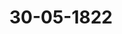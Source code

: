 ---  
schema: default  
title: 30-05-1822  
organization: Team Charlie  
notes: "<p>Description</p><p>



Achtzehnte Sitzung.

Geschehen, Frankfurt den 30. Mai 1822.

In Gegenwart

aller in der vorigen Sitzung Anwesenden.</p><p>§.151</p><p>Neue Vollmacht des Herrn Bundestagsgesandten, Grafen von B

für Sachsen=Gotha.

Der Großherzoglich= und Herzoglich=Sächsische Bundestagsgesa

Herr Graf von Beust, zeigt an: am 17. Mai sey des Herzogs August Emil L

von Sachsen=Gotha=Altenburg weiland Hochfürstliche Durchlaucht, zur gerechtesten L

niß Höchstihrer Unterthanen, die in dem Verewigten einen gleich gerechten und

Fürsten verehrt und geliebt hätten, mit Tode abgegangen.

In Ermangelung männlicher Abkommen des höchstseligen Herzogs, sey hausgeset

weiland Seiner Herzoglichen Durchlaucht Höchstderen Durchlauchtigster Herr Bruder

zog Friedrich IV., in der Regierung gefolgt, und der Gesandte gebe sich die Ehre

Versammlung die von des nun gnädigst regierenden Herzogs Friedrich zu Sachsen-(

Altenburg Durchlaucht ihm zugegangene höchste Vollmacht hiermit zu übergeben.

Hierauf wurde die Vollmacht Sr. Durchlaucht des nunmehr regierenden Herzog

Sachsen=Gotha und Altenburg, d. d. Gotha den 22. Mai 1822, verlesen und

beschlossen:

dieselbe in das Archiv zu hinterlegen und beglaubigte Abschrift hievon dem Herrr

destagsgesandten Grafen von Beust zuzustellen.</p><p>§.152</p><p>Rheinisch=Westindische Compagnie zu Elberfeld.

Der Königlich=Dänische, Herzoglich=Holstein- und Lauenbur

Bundestagsgesandte, Herr Graf von Eyben, erstattet, Namens der Com

über die deutschen Handelsverhältnisse, nachfolgenden Vortrag:An die von der hohen Bundesversammlung erwählte Commission über die deutschen

Handelsverhältnisse ist den 22. April dieses Jahres, unter Num. 56 der dießjährigen Einga

ben, eine Anzeige und ein Gesuch der Direction der Rheinisch-Westindischen Com

pagnie zu Elberfeld, abgegeben worden, in welcher die Errichtung dieser Gesellschaft

angezeigt, und die Bitte gestellt wird,

« daß eine hohe deutsche Bundesversammlung von dem Daseyn dieser deutschen Stif

atung Kenntniß zu nehmen, und dessen Gemeinnützigkeit durch eine dieselbe billi

e gende Entschliessung zu erkennen zu geben geruhen moͤge».

Die Commission beeilt sich, der hohen Bundesversammlung Bericht über diese Eingabe

zu erstatten.

Die Direction führt in ihrer Vorstellung an, daß die erkünstelte Stellung, die der

deutsche Handel durch das Continental-System erhalten habe, von keinem Bestande habe

seyn können, da sie widernatürlich gewesen sey; sie sey also mit dem System im Jahre 1814

gefallen. Dieses System habe besonders dadurch nachtheilig auf den deutschen Handel gewirkt

daß es den Deutschen entwoͤhnt habe, seinen Handel uͤber das Meer selbst zu treiben, einen

Handel, der dereinst den merkantilischen Verein der alten deutschen Hanse so hoch gestellt

habe, und der auch jetzt noch die deutsche Industrie auf höhere Stufe erheben könne.

Die Direction theilt die Geschichte der Entstehung dieser Gesellschaft in einer unter Num. 2

angefügten Beilage mit, aus der kürzlich hervorgeht, daß mit Aufhebung der Seesperre im

Jahre 1814 ein Elberfelder und zwei Hamburgische handelskundige Männer, zufällig von glei

chem Gesichtspuncte ausgehend und gleichen patriotischen Zweck verfolgend, sich mit Planen

beschäftigt haben, dem Seehandel neues Leben zu verschaffen, und sich darauf vereinigt hätten,

ihren Zweck gemeinschaftlich zu befördern.

Dieser Zweck sey: den unmittelbaren deutschen Seehandel, und durch ihn den deutschen

Handel überhaupt und die Industrie zu heben.

Um durch vermehrte Kraft diesen Zweck schneller zu erreichen, sey von ihnen eine Han

delsgesellschaft dem Privatunternehmen vorgezogen worden; diese sey zu Stande gekommen,

und Gesetze entworfen worden, nach welchen sie ihren Zweck verfolgen und welche zugleich

auch den Mitgliedern die möglichste Sicherheit für das einzuschiessende Capital gewähren

könne. Diese Gesetze theilt die Direction in einer Anlage unter Num. 1 mit.

Die Commission glaubt zu Beurtheilung der Frage: in wie fern jene Gesetze den vorge

steckten Zweck zu erreichen versprechen dürften, folgende §§. der Statuten ausheben zu müssen.

Nach dem §. 1 derselben ist Hauptgrundsatz der Gesellschaft: zur Ausfuhr lediglich auf

Hierdurch erscheint sie

deutsche Fabrikate, Manufacte und Producte sich zu beschränken.

als ein rein deutsches National-Institut.In dem §. 2 ist die Dauer der Gesellschaft auf zwanzig aufeinander folgende

beschränkt. Nach 17 Jahren soll von ihr bestimmt werden, ob sie länger bestehen

Würde jedoch zu irgend einer Zeit bei Ziehung der Bilance es sich ausweisen, de

Drittheil des ursprünglichen Capitalwerthes der Actien verloren gegangen, so soll

Geschäfte der Compagnie geschlossen und sobald als möglich liquidirt werden.

Der §. 3 bestimmt, daß das Capital der Gesellschaft durch Actien, jede zu 500

Preussisch Cour., zusammen zu bringen sey, die Zahl der Actien ist jedoch auf 2000 besch

In dem §. 4 wird bestimmt, daß die Actien mit 4 Proc. jaͤhrlich verzinst, die Coupe

deren Erhebung auf fuͤnf Jahre gleich mit den Actien-Documenten ausgegeben, ausserden

noch Empfangscheine hinzugefügt werden sollen, zu Erhebung des bonus oder der Divil

wenn bei Ausmittlung der Bilance eine Dividende durch die Mehrheit der Stimmen

werden sollte. Zinsen und Dividende können, nach Bequemlichkeit der Interessenten,

berfeld, Cöln, Berlin, Frankfurt, Hamburg, Leipzig, jährlich im Monat April er

werden.

Nach dem §. 5 ist kein Theilhaber für mehr verbindlich, als für den Rominal

seiner Actie.

Nach §. 10 werden die Geschäfte der Gesellschaft durch eine Direction von fünf

gliedern, vorläufig unentgeldlich, geleitet, die aus den Besitzern der Actien durch Stir

mehrheit erwählt werden und in dem Orte des Hauptcomptoirs wohnen müssen.

dieser Direction wird aber die Gesellschaft noch repräsentirt durch einen Directorial

der aus sieben gewählten Mitgliedern besteht, und dessen Functionen nach

§. 31 darin bestehen, die Berichte der Direction zu empfangen und mit ihr di

ternehmungen der Gesellschaft zu berathen.

Nach §. 37 kann die Gesellschaft auf den Haupthandelsplätzen der fremden Wel

eigene Comptoirs halten; das Risico, was bei diesen einzelnen Etablissements ausstehen

darf, nach §. 39, einschließlich der garantirten Consignationen und gemachten Vorsc

4tel des Capitals nicht übersteigen.

Von den Actien, durch welche das Capital der Gesellschaft zusammengebracht n

soll, sind, nach der unter Num. 3 von der Direction beigelegten Liste, 520 abgesetzt,

nur in den Königlich-Preussischen Staaten, sondern auch in Sachsen, in Kurhessen

Großherzogthume Hessen, im Großherzogthume Weimar, in Bremen, Frankfurt und

burg, selbst in den Niederlanden und in Holland.

Endlich übergiebt die Direction unter Num. 4 ein Verzeichniß derjenigen Wa

welche im Werthe von 124,000 Rthlr. aus den Rheinprovinzen, Westphalen und Schl

Protok. d. d. Bundesvers. XIV. Bd.ius Sachsen, Hannover, Baiern, Hessen und Boͤhmen bezogen, und durch ein nach Hayti

ibgesandtes Schiff bereits ins Ausland verfahren worden sind.

Gutachten.

Daß der Handel auf den Wohlstand aller Staaten einen höchst wesentlichen Einfluß

hat; daß dieser um so wohlthätiger seyn muß, je mehr durch den Handel zugleich auf die

Industrie zurückgewirkt wird; daß gegenwärtig eine höchstnachtheilige Stockung, vorzüglich

im deutschen Handel eingetreten ist, der voraussichtlich mit noch größeren Verlusten bedroht,

als bereits erlitten sind; daß die verschiedenartigsten Ansichten über Veraulassung und Grund

dieser Sockung, über Mittel und Wege, sie zu heben, laut geworden sind, ist zu allgemein

und dieser hohen Versammlung zu genau bekannt, als hierüber ein Wort sagen zu muͤssen.

Je allgemeiner aber dieses gefühlt wird, desto größere Aufmerksamkeit verdienen die

jenigen, zu Belebung des Handels gemachten Vorschläge und Plane, die bereits ins Leben

übergegangen sind, deren Ausführbarkeit mithin eben dadurch schon vollkommen erwiesen ist.

Dieses ist der Fall mit der neuen Rheinisch-Westindischen Compagnie, die im März

1821 zu Elberfeld gestiftet ist, und schon im Anfange dieses Jahres, nachdem erst 4tel der

Actien abgesetzt war, mit Zutrauen für die Sache und aus Eifer für das allgemeine Beste

bereits ihre Unternehmungen begonnen hat.

Wenn hierin schon ein besonderer Grund für die hohe Bundesversammlung liegen

dürfte, ihre besondere Aufmerksamkeit dieser Gesellschaft zu schenken, so wird sie sich hierzu

um so mehr für verbunden erachten, als diese Handelsgesellschaft ihrem allerhöchsen Lan

desherrn, Seiner Majestät dem Könige von Preussen, den Zweck und die Gesetze ihrer Ver

bindung vorgelegt, solche bestätigt erhalten hat, und daher als eine bereits organisirte und

durch die landesherrliche Genehmigung autorisirte Gesellschaft besteht.

Zu Uebergabe ihrer Anzeige und ihres Gesuchs hat sich der hiesige Dr. Schulin durch

eine unter A angelegte Vollmacht auch gehörig legitimirt.

Daß der deutsche Kunstfleiß mit andern Europäischen Staaten gleichen Schritt halten

kann, in einzelnen Zweigen ihn übertrifft, gehet sowohl aus der früheren, als aus der noch

gegenwärtigen Geschichte des Handels hervor. Es bedarf, um selbst das Letztere zu be

weisen, nur eines Blicks auf die, auch in den entferntesten Welttheilen gesuchten, deutschen

Wollen= und Leinen=Waaren. Es bedarf also der deutsche Fabrikant nur einiger Aufmun

terung und Unterstützung, um auch mit andern Staaten Concurrenz halten zu können.

Jeder Fabrikant und Manufacturist wird aber am zweckmäsigsten, und ohne der Opfer

von Seiten des Staates oder der Einzelnen zu bedürfen, unterstützt, wenn ihm Mittel an

die Hand' gegeben werden, seine Producte sicher und rasch absetzen zu können. Wird der

Absatz erleichtert und befördert, kann der Fabrikant sein Product sogleich vertauschen, oderwird wenigstens seinem Erwerbe die moͤglichste Sicherheit geleistet, so werden dem Ei

und dadurch der Jndustrie die vorzüglichsten Wege gebahnt.

Mit größerem und schnellerem Erfolge, mit vermehrter Sicherheit werden abe

Wege betreten werden können, wenn zu Erreichung dieses Zweckes Mehrere ihre Ein

und ihre Kräfte vereinigen.

Hierin liegt ein unverkennbarer Vorzug der Handelsgesellschaften vor den Un

mungen der Einzelnen, wenn übrigens nur die Statuten der Gesellschaft auf ri

Sicherheit gewährende, Grundsätze gebaut sind, der freien Concurrenz Einzelner keine

trag thun, und sie für die freien Bewegungen der Gesellschaft nicht mehr Einschräf

enthalten, als die Sicherheit des Instituts selbst solche erfordert.

Diese für das allgemeine Beste als nothwendig anerkannten Hauptbedingunger

Handelsgesellschaft finden sich in den Statuten der Rheinisch-Westindischen Com

Vereinigt bringt sie ein Capital herbei, das wenige Einzelne in Deutschland zu Erg

eines ganz neuen Handlungsweges würden verwenden wollen und können; sie ist mit

Privilegio versehen, welches den Handel der Einzelnen beschränken könne; durch die

ist sie verhindert, dem Reitz eines möglichen großeren Gewinnes die wesentlichere Si

des Ganzen zu opfern, und ihr allein sind, ohne irgend eine Einwirkung, die Leitu

Geschäfte, die Wahl der Unternehmungen uͤberlassen.

Wenn schon in dieser Rücksicht, wenn schon durch den gesetzlich ausgesprochenen

der Gesellschaft, nur dem deutschen Kunstfleisse ausgebreiteren Absatz zu verschaffen,

besondere Würdigung der hohen Versammlung zu verdienen scheint; sy möchte sie

auch vorzüglich dadurch noch verdienen, daß sie die Producte, Fabrikate und: Ma

Deutschlands, ohne fremden Zwischenhandel, in das Ausland verfährt, und die P

desselben, wieder ohne Dazwischenkunft Anderer, nach Deutschland zurückbringt. De

theil, den Deutschland hierdurch bezieht, ist von hohem Werthe und grossen Folgen.

gewöhnlicher Berechnung verdient der Zwischenhändler bei Versendung der Waaren

fähr 10 Proc., eben so viel bei der Rückfracht der Waaren des Auslandes. Diese Zi

händler des deutschen Handels sind größtentheils nicht Deutsche, sondern Englische

zösische, Holländische, selbst Amerikanische Handelshäuser; es ergiebt sich hieraus, das

die Rheinisch=Westindische Compagnie auch jene 20 Proc. für Deutschland gewonnen

die bisher für den Absatz der deutschen Producte und der Herbeiführung der Bed

Deutschlands, dem Auslande bezahlt werden mußten. Um so viel wird also das Betrieb

in Deutschland vermehrt; die hieraus sich ergebenden weiteren Folgen sind klar und von

Einflusse.Es scheint aber für den deutschen Fabrikanten noch der weitere Vortheil aus der Er

richtung dieser Gesellschaft erwachsen zu muͤssen, daß, da er den directe exportirenden

Kaufmann nicht erst im Auslande aufsuchen muß, er daher seine Waare sicherer und schueller

in andere Waare, oder —- will man es trennen -- in Metall umsetzen kann, er auch

weniger Kosten und geringeres Risico zu tragen haben wird; deßhalb kann er auch wohl

feiler arbeiten, und hierdurch die für den deutschen Handel so wichtige Concurrenz mit

andern Staaten erhalten werden.

Ein Institut, was den Absatz deutscher Producte zu sichern und zu verbreiten sich

bemüht, was die Concurrenz der deutschen Fabriken und Manufacturen mit denen des

Auslandes zu befördern und zu erhalten sich bestrebt, das zugleich die möglichste Sicherheit

den zu diesem Zwecke in Umlauf zu bringenden Capital zu leisten, sich besonders angelegen

seyn lassen muß und wird, dieses verdient unstreitig die besondere Würdigung von Seiten

dieser hohen Versammlung.

Die Commission glaubt daher darauf antragen zu muͤssen,

daß es der hohen Versammlung gefällig seyn möge, der Direction dieser Gesell

schaft ihre lebhafte Theilnahme an der Errichtung dieses so gemeinnuͤtzigen Instituts,

und ihre innigsten Wünsche für das Gedeihen und Fortschreiten ihres patriotischen

Zweckes zu erkennen zu geben.

Hierauf wurde, unter allgemeinem Einverstaͤndnisse mit dem Gutachten der Commission.

einhellig

beschlossen:

daß der Direction der Rheinisch-Westindischen Compagnie die lebhafte Theilnahme

der hohen Bundesversammlung an der Errichtung dieses so gemeinnuͤtzigen Instituts, und

ihre innigsten Wünsche für das Gedeihen und Fortschreiten ihres patriotischen Zweckes zu

erkennen zu geben sey.</p><p>§.153</p><p>Den Büchernachdruck betreffend.

(12. Sitz. §. 91 d. J.)

Der Königlich=Baierische Herr Bundestagsgesandte, Freiberr von

Aretin, trägt, unter Bezug auf den Beschluß vom 28.März d. J. (12. Sitz. §. 91), vor:

Die Metzlerische Buchhandlung zu Stuttgart habe unterm 24. April und praes. 16. Mai

dieses Jahres eine weitere Druckschrift unter folgendem Titel an die hohe Bundesversammlung

eingesendet:Die Debatten über den Büchernachdruck, welche in der Würtembergischen Ka

a der Abgeordneten statt fanden. Aus der officiellen Actensammlung abgedruckt

4 Stuttgart bei Metzler 18222.

Diese Schrift begleite die Metzlerische Buchhandlung mit einer, unter Rum. 72 i

Protokoll eingetragenen, schriftlichen Eingabe, worin angefuͤhrt werde, daß, da Wa

und Recht durch mehrfeitige Beleuchtung nur gewinnen köͤnnten, es der hohen Bundesvers

lung vielleicht nicht unangenehm seyn werde, auch alle weiteren, in Beziehung auf

Sache in der Würtembergischen Kammer vorgekommenen Berichte, Debatten und Besc

im Zusammenhange vollständig übersehen zu können, welche zugleich des Dr. Griesinger

lehrte und scharfsinnige, wohl aber größtentheils unpractische und sophistische Gründe

Beweise zu widerlegen beitragen moͤchten.

Die Buchhandlung füge noch bei, daß sie sich glücklich schätzen würde, wenn die 1

reichung dieser Schrift einigen Anlaß geben sollte, daß der angeregte Gegenstand bald des

entschieden würde, und recht bald Deutschlands Schriftsteller und Verleger sich eines

meinen, von der hohen Bundesversammlung ausgehenden Gesetzes zum Schutze ihres

sauer erworbenen Eigenthums erfreuen möchten.

Der Herr Referent äussert hierüber gutachtlich:

Die Verhandlungen in der Staͤndeversammlung zu Stuttgart uͤber diesen Gegenstand

um so größeres Interesse dar, als in dem Commissionsberichte und in den Sitzungs-Protol

die Sache sehr vielseitig beleuchtet, und die Gruͤnde fuͤr und wider die verschiedenen Meint

sehr ausfuͤhrlich entwickelt worden.

Die Aufmerksamkeit der hohen Bundesversammlung auf diese Verhandlungen werde

noch darum in besondern Anspruch genommen, weil darin auf ein allgemeines, für

Deutschland guͤltiges Gesetz, unter Beziehung auf die Bundesacte, angetragen, und an6

Majestät den König von Würtemberg die Bitte gestellt worden sey, daß Allerhöchstdies

geruhen möchten, Sich bei dem Bundestage wegen einer allgemeinen Gesetzgebung über

Buchernachdruck zu verwenden.

Bei dieser Beschaffenheit glaube Referent den Antrag dahin stellen zu sollen, daß,

Bezugnahme auf den Beschluß vom 28. März dieses Jahres,

1) die von der Metzlerischen Buchhandlung in Stuttgart eingesendete Schrift auf g

Weise an die Bibliothek der Bundesversammlung abzugeben sey, und

2) die Regierungen ersucht würden, ihre Aufmerksamkeit auf die darin enthaltenen

handlungen erstrecken zu wollen.Sämmtliche Gesandtschaften waren mit dem Herrn Referenten einverstanden; daher

** .

Beschluß:

1) daß die von der Metzlerischen Buchhandlung zu Stuttgart eingesendete Schrift in die

Bibliothek der Bundesversammlung abzugeben sey, auch

2) die Regierungen ersucht werden, ihre Aufmerksamkeit auf die darin enthaltenen Ver

handlungen erstrecken zu wollen.</p><p>§.154</p><p>Gesuch des Servatius Götz, Schaffners des aufgelösten Weißfrauen

klosters zu Mainz, Pension betreffend.

(16. Sitz. §. 124 d. J.)

Braunschweig und Nassau für Nassau. Die Herzoglich-Nassauische Bundes

tagsgesandtschaft versäumt nicht, die, in Gemäßheit einer ergangenen Aufforderung der hohen

Bundesversammlung, noch obliegende Erklärung auf die Eingaben der Servatius Götz, Schaff

ners des aufgelösten Weißfrauenklosters zu Mainz, um Verwilligung einer Pension, in Nach

stehendem zu geben.

Nach §. 76 des Reichsdeputations-Recesses sollen diejenigen Geistlichen und Diener, deren

Körperschaften jenseits auf der linken Rheinseite aufgehoben worden, welche jedoch Güter auf

der rechten Rheinseite haben, aus denselben, so weit diese Einkuͤnfte reichen, Unterhalt erhalten,

wenn solche als diesseits gebohrne von dem französischen Gouvernement zu dem Unterhalt

ohne Pension auf die rechte Rheinseite verwiesen worden sind.

Diese Bestimmungen fanden auf den Supplicanten deßhalb keine Anwendung, weil derselbe

2) von der andern Rheinseite gebürtig ist und seine Wohnung daselbst beibehalten hat,

uberdieß

b) der ganze Vermögensertrag des Weißfrauenklosters in 60 fl. 13 kr. bestand, die

an die zur Pensionirung qualificirten Nonnen zu verabreichende Sustentationssumme

aber 270 fl. beträgt, also über 200 fl. mehr, als das diesseitige Aerarium aus diesem

Vermögen bezog. Es ist daher bereits, ohne alle Verbindlichkeit, wegen der Be

dürfnisse der Nonnen eine größere Last übernommen worden, als der Fundus ertrug,

und können weitere Abgaben nicht bewilligt werden.

Der reine Ertrag des gedachten Vermögens vermindert sich nämlich bis zu der Summe

von 60 fl. 13 kr., weil die Interessen von einem Passivcapital bei Weinhändler Böhm zu

Frankfurt ad 6000 fl. à 3½ Proc. mit 210 fl. davon noch in Abzug zu bringen sind.

Reclamant wurde hierauch schon mehrmalen auf seine bei Herzoglichem Staatsministerium

übergebenen Vorstellungen motivirt abschläglich bedeutet, und kann, nach der vorliegenden ganz klaren Bestimmung des 76. §. des Reichsdeputations-Schlusses, keine Forderung

diesem Titel an Nassau begründen.

Uebrigens bezieht derselbe als ehemaliger Keller der Abtei Eberbach von der H

lich=Nassauischen Seite eine Pensivn von 480 fl., die ohne Zweifel seine Sustentation si

Diese Erklärung wurde an die betreffende Commission abzugeben beschlossen.</p><p>§.155</p><p>Bitte des ehemaligen Rheinzollschreibers zu Oberlahnstein, Hofgeri

raths Beisler, für sich und mehrere Rheinzoll-Pensionisten,

Auszahlung rückständiger reichsschlußmäsiger Pensionen.

(16. Sitz. §. 140 d. J.)

Preussen. So wenig die diesseitige Bundestagsgesandtschaft, nach den bekannte

sinnungen ihres allerhöchsten Hofes, beabsichtigen kann, der Anwendung des Artike

der Schlußacte, wo dieselbe als begründet und hinreichend vorbereitet hervorgeht

Hinderniß in den Weg zu legen; so findet sich dieselbe doch gerade in Beziehung auf

solche hinreichend erhellende Begründung und Vorbereitung bei dem vorlieg

Falle veranlaßt, Folgendes noch der allerseitigen Erwägung anheim zu geben.

1) Der Beschluß der 16. Sitzung benennt acht Bundesstaaten als solche, an y

einzeln oder in verschiedenen Complexen, ein Anspruch hierunter bereits gemacht w

oder ferner gedenkbar ist.

2) Von diesen acht Staaten werden sieben in zwei verschiedene Complexe zusar

gefaßt.

3) Von allen acht Staaten hat nun aber am Bundestage, in der Zusam

fassung, (als in Ansicht oder Namens derselben) sich noch gar keiner, im Einze

eingehend in die Sache, nur Einer erklärt.

4) Alles, was sonst von Sacherörterung oder Erklärung am Bundestage

kommen, ruht allein auf der Ausführung der Reclämanten, die zwar, in ihrer Art,

sachdienlich und wohl verfaßt ist, jenen Mangel förmlicher Aeusserung von Seiten d

Anspruch genommenen Bundesstaaten aber nicht ersetzen kann.

Bei Erwägung dieser Verhandlungslage drüngt sich vielmehr unwillkührlich die

merkung auf, daß in diesem Falle das Makerial zu Anwendung des Artikels 30 k

wegs schon so gereift vorliegen kann, um die Aufstellung der streitenden Theile se

nicht anders zu begründen, und damit bereits eine Sachstellung anzuordnen, die na

folgter mehrerer Erklärung füglich noch anders ausfallen kann; zu geschweigen, daß

Sachstellung, indessen sie den Anschein einer Sachbeförderung giebt, ihre bedeutende wickelung sehr bald um so mehr erkennen läßt, als die Verfolgung dieses ganzen Anordnungs

planes wahrscheinlich zunächst noch eine weitere Verwickelung zur Folge haben würde.

Dazu kommen noch folgende Bedenken.

Erstlich: Sollen theils die jetzigen Rheinuferstaaten, theils die jetzigen Besitzer des

vormaligen Großherzogthums Frankfurt, als solche, sich erklären; so würde dieses zuvörderst

eine Einigung unter denselben über diese ihre Erklärung fordern, die, abgesehen von

leicht erkennbarer innerer Schwierigkeit, einen bedeutenden Zeitverlauf kosten dürfte, und deren

entschiedene Nothwendigkeit, gerade in dieser Art, noch nicht einmal anzunehmen ist.

Zweitens: Wenn ein so wenig vorbereitetes Material in die Termine und übrige Bin

dung einer Einleitung nach dem Artikel 30 und dem bisherigen Streitigkeitsverfahren übertragen

wird, welche Aussicht eröffnet sich, daß die Sache, wenn sie (wie nach dieser Stellung höchst

wahrscheinlich ist) nicht ausgeglichen wird, wohl vorbereitet und zweckdienlich be

messen, für eine zu hoffende Streitentscheidung an das Gericht gelange?

Alle diese Gründe, die vielleicht noch zu vermehren seyn würden, bewegen die diesseitige

Bundestagsgesandtschaft zu dem Vorschlage, daß der Beschluß 16. Sitzung für jetzt noch dahin

modificirt werden moͤge:

a wie man bei nochmaliger Erwägung angemessen gefunden habe, den Antrag einst

weilen dahin zu stellen, daß diejenigen Regierungen, die sich in der Sache hier uͤberall

noch nicht erklärt hätten, dennoch aber unter den in Anspruch kommenden gedacht würden,

zuvörderst noch im Bundestags-Protokolle einzeln ihre allgemeine Ansicht über

den Gegenstand zu dem Zwecke eröffnen möchten, um auf diese Weise noch zu einem

mehr vorbereiteten und besser zu übersehenden Material der Sache zu

gelangen, und erst demnaͤchst und je nachdem sich sodann der Gegenstand wirklich stelle,

in Hinsicht auf den Artikel 30 der Schlußacte das weiter Erforderliche zu beschliessen

und anzuordnen».

Sollte man hingegen das ganz unveränderte Bestehen des Beschlusses, vorstehender Be

merkungen ungeachtet, vorziehen; so wuͤrde die diesseitige Bundestagsgesandtschaft die dabei zum

Grunde gelegte Ansicht ihrerseits nicht zu theilen vermögen, sondern ihrem allerhöchsten Hofe,

unter dem Anheimstellen einer, in der Bundesversammlung zuvoͤrderst abzulegenden,

einfachen Erklärung über die diesseits stattfindende Ansicht, das Weitere überlassen. Nur

wenn etwa der Mehrheit schiene, daß eine einfache Beauftragung der Gesandten der acht

Staaten, sich nicht zum Bundestags=Protokolle, sondern bei der ernannten Commission

zu erklaren, als mit dem diesseitigen Vortrage in der Wirkung gewissermaßen zusammenfallend,

betrachtet werden könnte; so würde zwar die Befolgung dieser Ansicht, falls die Erklärungen

nicht ganz allgemein, als zur Materialiensammlung dienend, im vorbemerkten Sinne abgegeben, sondern bereits im Sinne des Beschlusses geordnet würden, von den Mängeln

frei bleiben, welche die Befolgung des damit vorgezeichneten Anordnungsplanes bemerktern

mit sich führen dürfte.

Wenn man aber auch mit solcher Abgabe der Erklärung an die ernannte

mission, als einmal ernannt und für die fernere Erörterung der Sache bestimmt, sich

seits einverstehen, demnach diese Commission als eine Prüfungs- oder Vo

reitungs-Commission betrachten könnte; so würde damit diesseits doch in

Art ein Anerkenntniß verbunden oder geleistet werden, daß die streitenden The

dieser Aufzählung und Anordnung zu itziger unmittelbarer Einleitung eines Vergle

verfahrens wirklich constatirt seyen; und noch weniger würde sich mit Abgab

einer solchen, an die Commission gebrachten, vorläufigen Erklärung eine förmliche X

mächtigung in der hier verstandenen Art und Hindeutung dermalen verbinden lassen.

Die Bundestagsgesandtschaft ersucht, diese Aeusserung, wenn dieselbe entweder die in A

gebrachte Hauptmodificirung oder doch die hinzugefügte Abänderung zur Folge

zur Erläuterung des Gegenstandes und Behufs beabsichtigter Niederlegung der ganzer

gesprochenen Ansicht, loco dictaturae abdrucken zu lassen. Im Falle aber, daß es be

unveränderten Beschlusse gänzlich verbliebe, müßte die Aufnahme in das Protokoll de

tigen Sitzung begehrt werden.

Die diesseitige Gesandtschaft kann nie zugeben, daß auf so unzureichende, zu üb

gendere Theile von den reclamirenden Privatpersonen herrührenden Materialien aud

der Streit an und für sich als zureichend und förmlich constatirt, noch wo

daß er als schon substantiirt oder formirt nach dem Gegenübertreten streitender The

trachtet werden könne.

Hierauf wurde in Erwägung gezogen, daß durch den, vermöge Beschlusses vo

l. M. (16. Sitz. §. 140), anzustellenden Versuch einer gütlichen Ausgleichung dieser

legenheit, keiner der betheiligten Regierungen ein Präjudiz weder in Hinsicht der Con

dieser hohen Versammlung, noch der Anwendung der, etwa hier einschlagenden, gese

Bestimmungen erwachse; daher

Beschluß:

daß die Königlich-Preussische Erklärung an die Vermittlungscommission abzugeb</p><p>§.156</p><p>Beiträge zur Matrikular- und Canzlei-Casse.

(13. Sitz. §. 110 d J.)

Der Großherzoglich= und Herzoglich=Sächsische Herr Gesandte,

von Beust, zeigt an, daß für das Herzogthum Sachsen-Meiningen die nad

Protok. d. d. Bundesvers. XIV. Bd.der 6. Sitzung beschlossenen Beiträge zur Bundesmatrikular-Casse und zur Deckung der

Bundescanzlei=Bedürfnisse eingezahlt worden wären.</p><p>§.157</p><p>Einreichungs=Protokoll.

Die Eingaben:

Num. 74, eingereicht am 22. Mai, von Georg Friedrich Belli zu Frankfurt, für sich

und Namens seiner Geschwister, die baldige Rückzahlung der von ihrem Vater

als Kur= und Oberrheinischen Kreiscassier erlegten Caution mit Zinsen, dessen

Besoldungsrückstand und Capitalanleihen mit Zinsen, im Gesammtbetrage von

29,209 fl. 17 kr., betreffend.

Num. 75, einger. am 30. Mai, von Johann Wilhelm Remy, Forderung an die Her

zoglich-Nassauische Regierung, wegen Lieferung zu der vormals Kurtrierischen

Festung Ehrenbreitstein.

wurden an die betreffenden Commissionen abgegeben.</p>"  
resources:  
- format: png  
  name: Page15[151-152].png  
  url: ../../Protokolle_BV_14_1822/30-05-1822/Page15[151-152].png  
- format: png  
  name: Page16[152].png  
  url: ../../Protokolle_BV_14_1822/30-05-1822/Page16[152].png  
- format: png  
  name: Page17[152].png  
  url: ../../Protokolle_BV_14_1822/30-05-1822/Page17[152].png  
- format: png  
  name: Page18[152].png  
  url: ../../Protokolle_BV_14_1822/30-05-1822/Page18[152].png  
- format: png  
  name: Page19[152].png  
  url: ../../Protokolle_BV_14_1822/30-05-1822/Page19[152].png  
- format: png  
  name: Page20[152-153].png  
  url: ../../Protokolle_BV_14_1822/30-05-1822/Page20[152-153].png  
- format: png  
  name: Page21[153].png  
  url: ../../Protokolle_BV_14_1822/30-05-1822/Page21[153].png  
- format: png  
  name: Page22[153-154].png  
  url: ../../Protokolle_BV_14_1822/30-05-1822/Page22[153-154].png  
- format: png  
  name: Page23[154-155].png  
  url: ../../Protokolle_BV_14_1822/30-05-1822/Page23[154-155].png  
- format: png  
  name: Page24[155].png  
  url: ../../Protokolle_BV_14_1822/30-05-1822/Page24[155].png  
- format: png  
  name: Page25[155-156].png  
  url: ../../Protokolle_BV_14_1822/30-05-1822/Page25[155-156].png  
- format: png  
  name: Page26[157].png  
  url: ../../Protokolle_BV_14_1822/30-05-1822/Page26[157].png  
category:   
  - Protokolle_BV_14_1822  
maintainer: Frank Chen  
maintainer_email: t08zc21@abdn.ac.uk  
---